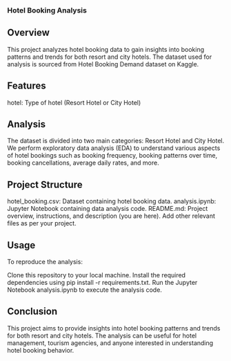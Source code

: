 ### Hotel Booking Analysis
## Overview
This project analyzes hotel booking data to gain insights into booking patterns and trends for both resort and city hotels. The dataset used for analysis is sourced from Hotel Booking Demand dataset on Kaggle.

## Features
hotel: Type of hotel (Resort Hotel or City Hotel)

## Analysis
The dataset is divided into two main categories: Resort Hotel and City Hotel. We perform exploratory data analysis (EDA) to understand various aspects of hotel bookings such as booking frequency, booking patterns over time, booking cancellations, average daily rates, and more.

## Project Structure
hotel_booking.csv: Dataset containing hotel booking data.
analysis.ipynb: Jupyter Notebook containing data analysis code.
README.md: Project overview, instructions, and description (you are here).
Add other relevant files as per your project.

## Usage
To reproduce the analysis:

Clone this repository to your local machine.
Install the required dependencies using pip install -r requirements.txt.
Run the Jupyter Notebook analysis.ipynb to execute the analysis code.
## Conclusion
This project aims to provide insights into hotel booking patterns and trends for both resort and city hotels. The analysis can be useful for hotel management, tourism agencies, and anyone interested in understanding hotel booking behavior.

